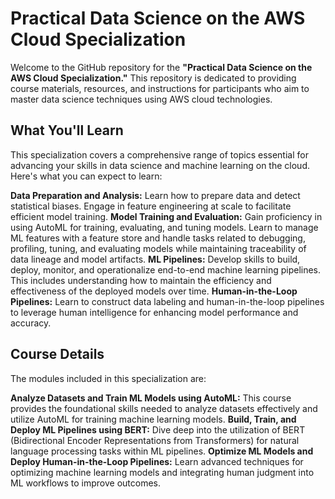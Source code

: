 # Practical Data Science on the AWS Cloud Specialization
Welcome to the GitHub repository for the **"Practical Data Science on the AWS Cloud Specialization."** This repository is dedicated to providing course materials, resources, and instructions for participants who aim to master data science techniques using AWS cloud technologies.

## What You'll Learn
This specialization covers a comprehensive range of topics essential for advancing your skills in data science and machine learning on the cloud. Here's what you can expect to learn:

**Data Preparation and Analysis:** Learn how to prepare data and detect statistical biases. Engage in feature engineering at scale to facilitate efficient model training.
**Model Training and Evaluation:** Gain proficiency in using AutoML for training, evaluating, and tuning models. Learn to manage ML features with a feature store and handle tasks related to debugging, profiling, tuning, and evaluating models while maintaining traceability of data lineage and model artifacts.
**ML Pipelines:** Develop skills to build, deploy, monitor, and operationalize end-to-end machine learning pipelines. This includes understanding how to maintain the efficiency and effectiveness of the deployed models over time.
**Human-in-the-Loop Pipelines:** Learn to construct data labeling and human-in-the-loop pipelines to leverage human intelligence for enhancing model performance and accuracy.

## Course Details
The modules included in this specialization are:

**Analyze Datasets and Train ML Models using AutoML:** This course provides the foundational skills needed to analyze datasets effectively and utilize AutoML for training machine learning models.
**Build, Train, and Deploy ML Pipelines using BERT:** Dive deep into the utilization of BERT (Bidirectional Encoder Representations from Transformers) for natural language processing tasks within ML pipelines.
**Optimize ML Models and Deploy Human-in-the-Loop Pipelines:** Learn advanced techniques for optimizing machine learning models and integrating human judgment into ML workflows to improve outcomes.

